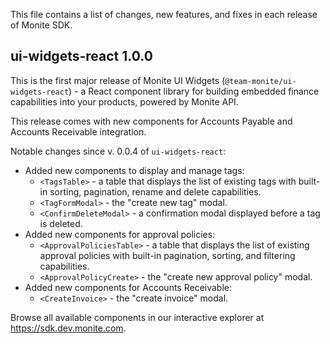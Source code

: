 This file contains a list of changes, new features, and fixes in each release of Monite SDK.

## ui-widgets-react 1.0.0

This is the first major release of Monite UI Widgets (`@team-monite/ui-widgets-react`) - a React component library for building embedded finance capabilities into your products, powered by Monite API.

This release comes with new components for Accounts Payable and Accounts Receivable integration.

Notable changes since v. 0.0.4 of `ui-widgets-react`:

* Added new components to display and manage tags:
    * `<TagsTable>` - a table that displays the list of existing tags with built-in sorting, pagination, rename and delete capabilities.
    * `<TagFormModal>` - the "create new tag" modal.
    * `<ConfirmDeleteModal>` - a confirmation modal displayed before a tag is deleted.
* Added new components for approval policies:
    * `<ApprovalPoliciesTable>` - a table that displays the list of existing approval policies with built-in pagination, sorting, and filtering capabilities.
    * `<ApprovalPolicyCreate>` - the "create new approval policy" modal.
* Added new components for Accounts Receivable:
    * `<CreateInvoice>` - the "create invoice" modal.

Browse all available components in our interactive explorer at https://sdk.dev.monite.com.